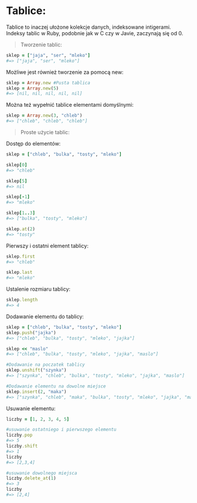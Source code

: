 # Tablice:

Tablice to inaczej ułożone kolekcje danych, indeksowane intigerami.
Indeksy tablic w Ruby, podobnie jak w C czy w Javie, zaczynają się od 0.

> Tworzenie tablic:

```ruby
sklep = ["jaja", "ser", "mleko"]
#=> ["jaja", "ser", "mleko"]
```

Możliwe jest również tworzenie za pomocą new:
```ruby
sklep = Array.new #Pusta tablica
sklep = Array.new(5)
#=> [nil, nil, nil, nil, nil]
```
Można też wypełnić tablice elementami domyślnymi:
```ruby
sklep = Array.new(3, "chleb")
#=> ["chleb", "chleb", "chleb"]
```

> Proste użycie tablic:

Dostęp do elementów:
```ruby
sklep = ["chleb", "bulka", "tosty", "mleko"]

sklep[0]
#=> "chleb"

sklep[5]
#=> nil

sklep[-1]
#=> "mleko"

sklep[1..3]
#=> ["bulka", "tosty", "mleko"]

sklep.at(2)
#=> "tosty"
```

Pierwszy i ostatni element tablicy:
```ruby
sklep.first
#=> "chleb"

sklep.last
#=> "mleko"
```

Ustalenie rozmiaru tablicy:
```ruby
sklep.length
#=> 4
```

Dodawanie elementu do tablicy:
```ruby
sklep = ["chleb", "bulka", "tosty", "mleko"]
sklep.push("jajka")
#=> ["chleb", "bulka", "tosty", "mleko", "jajka"]

sklep << "maslo"
#=> ["chleb", "bulka", "tosty", "mleko", "jajka", "maslo"]

#Dodawanie na poczatek tablicy
sklep.unshift("szynka")
#=> ["szynka", "chleb", "bulka", "tosty", "mleko", "jajka", "maslo"]

#Dodawanie elementu na dowolne miejsce
sklep.insert(2, "maka")
#=> ["szynka", "chleb", "maka", "bulka", "tosty", "mleko", "jajka", "maslo"]
```

Usuwanie elementu:
```ruby
liczby = [1, 2, 3, 4, 5]

#usuwanie ostatniego i pierwszego elementu
liczby.pop
#=> 5
liczby.shift
#=> 1
liczby
#=> [2,3,4]

#usuwanie dowolnego miejsca
liczby.delete_at(1)
#=> 3
liczby
#=> [2,4]
```
